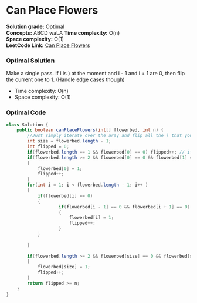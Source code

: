 # Can Place Flowers

**Solution grade:** Optimal  
**Concepts:** ABCD waLA
**Time complexity:** O(n)  
**Space complexity:** O(1)  
**LeetCode Link:** [Can Place Flowers](https://leetcode.com/problems/can-place-flowers)


### Optimal Solution 

Make a single pass. If i is ) at the moment and  i - 1 and i + 1 are 0, then flip the current one to 1.
(Handle edge cases though)

- Time complexity: O(n)
- Space complexity: O(1)


### Optimal Code

```java
class Solution {
    public boolean canPlaceFlowers(int[] flowerbed, int n) {
        //Just simply iterate over the aray and flip all the ) that you can, just make sure that while flipping the condition is not disturbed.
        int size = flowerbed.length - 1;
        int flipped = 0;
        if(flowerbed.length == 1 && flowerbed[0] == 0) flipped++; // if array is of length 1.
        if(flowerbed.length >= 2 && flowerbed[0] == 0 && flowerbed[1] == 0 ) // for 0th element we only will check the next element is 0.
        {
            flowerbed[0] = 1;
            flipped++;
        }
        for(int i = 1; i < flowerbed.length - 1; i++ )
        {
            if(flowerbed[i] == 0)
            {
                    if(flowerbed[i - 1] == 0 && flowerbed[i + 1] == 0)
                    {
                        flowerbed[i] = 1;
                        flipped++;
                    }
            }
            
        }
        
        if(flowerbed.length >= 2 && flowerbed[size] == 0 && flowerbed[size - 1] == 0 ) for last element we only will check the previous element is 0.
        {
            flowerbed[size] = 1;
            flipped++;
        }
        return flipped >= n;
    }
}
